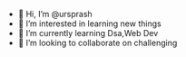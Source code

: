 - 👋 Hi, I’m @ursprash
- 👀 I’m interested in learning new things
- 🌱 I’m currently learning Dsa,Web Dev
- 💞️ I’m looking to collaborate on challenging 
<!---
ursprash/ursprash is a ✨ special ✨ repository because its `README.md` (this file) appears on your GitHub profile.
You can click the Preview link to take a look at your changes.
--->
